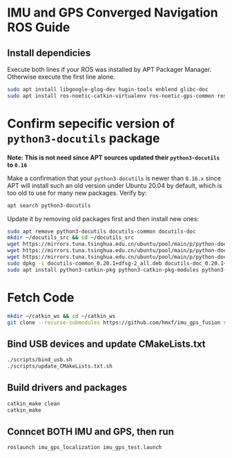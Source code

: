 # IMU and GPS Converged Navigation ROS Guide

## Install dependicies

Execute both lines if your ROS was installed by APT Packager Manager. Otherwise execute the first line alone.

```bash
sudo apt install libgoogle-glog-dev hugin-tools enblend glibc-doc
sudo apt install ros-noetic-catkin-virtualenv ros-noetic-gps-common ros-noetic-navigation ros-noetic-move-base
```

# Confirm sepecific version of `python3-docutils` package

**Note: This is not need since APT sources updated their `python3-docutils` to `0.16`**

Make a confirmation that your `python3-docutils` is newer than `0.16.x` since APT will install such an old version under Ubuntu 20.04 by default, which is too old to use for many new packages. Verify by:

```bash
apt search python3-docutils
```
Update it by removing old packages first and then install new ones:

```bash
sudo apt remove python3-docutils docutils-common docutils-doc
mkdir ~/docutils_src && cd ~/docutils_src
wget https://mirrors.tuna.tsinghua.edu.cn/ubuntu/pool/main/p/python-docutils/python3-docutils_0.20.1%2Bdfsg-2_all.deb
wget https://mirrors.tuna.tsinghua.edu.cn/ubuntu/pool/main/p/python-docutils/docutils-common_0.20.1%2Bdfsg-2_all.deb
wget https://mirrors.tuna.tsinghua.edu.cn/ubuntu/pool/main/p/python-docutils/docutils-doc_0.20.1%2Bdfsg-2_all.deb
sudo dpkg -i docutils-common_0.20.1+dfsg-2_all.deb docutils-doc_0.20.1+dfsg-2_all.deb python3-docutils_0.20.1+dfsg-2_all.deb
sudo apt install python3-catkin-pkg python3-catkin-pkg-modules python3-catkin-tools python3-rosdep python3-rosdep-modules python3-rosdistro-modules python3-rosinstall-generator python3-rospkg python3-rospkg-modules
```

# Fetch Code

```bash
mkdir ~/catkin_ws && cd ~/catkin_ws
git clone --recurse-submodules https://github.com/hmxf/imu_gps_fusion src
```

## Bind USB devices and update CMakeLists.txt

```bash
./scripts/bind_usb.sh
./scripts/update_CMakeLists.txt.sh
```

## Build drivers and packages

```bash
catkin_make clean
catkin_make
```

## Conncet BOTH IMU and GPS, then run

```bash
roslaunch imu_gps_localization imu_gps_test.launch
```